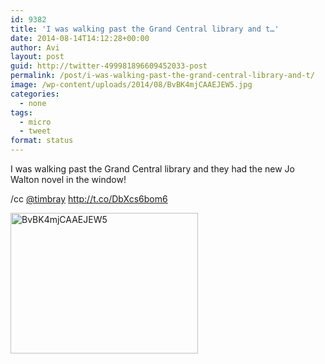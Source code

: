 ```yaml
---
id: 9382
title: 'I was walking past the Grand Central library and t…'
date: 2014-08-14T14:12:28+00:00
author: Avi
layout: post
guid: http://twitter-499981896609452033-post
permalink: /post/i-was-walking-past-the-grand-central-library-and-t/
image: /wp-content/uploads/2014/08/BvBK4mjCAAEJEW5.jpg
categories:
  - none
tags:
  - micro
  - tweet
format: status
---
```

I was walking past the Grand Central library and they had the new Jo Walton novel in the window!

/cc [@timbray](http://twitter.com/timbray) http://t.co/DbXcs6bom6

<img width="300" height="225" src="http://aviflax.com/wp-content/uploads/2014/08/BvBK4mjCAAEJEW5-300x225.jpg" class="attachment-medium" alt="BvBK4mjCAAEJEW5" />